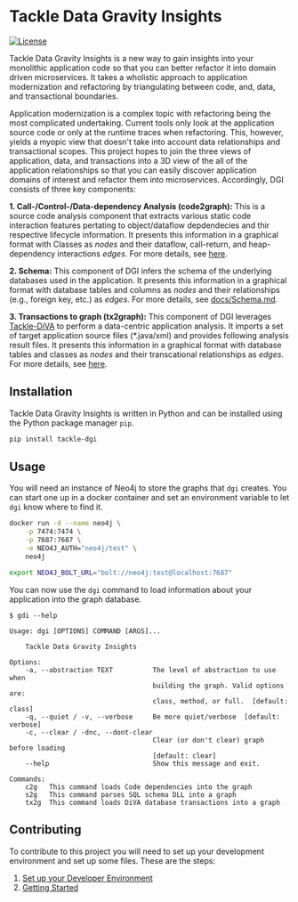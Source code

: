 # Tackle Data Gravity Insights

[![License](https://img.shields.io/badge/License-Apache_2.0-blue.svg)](https://opensource.org/licenses/Apache-2.0)

Tackle Data Gravity Insights is a new way to gain insights into your monolithic application code so that you can better refactor it into domain driven microservices. It takes a wholistic approach to application modernization and refactoring by triangulating between code, and, data, and transactional boundaries.

Application modernization is a complex topic with refactoring being the most complicated undertaking. Current tools only look at the application source code or only at the runtime traces when refactoring. This, however, yields a myopic view that doesn't take into account data relationships and transactional scopes. This project hopes to join the three views of application, data, and transactions into a 3D view of the all of the application relationships so that you can easily discover application domains of interest and refactor them into microservices. Accordingly, DGI consists of three key components:

**1. Call-/Control-/Data-dependency Analysis (code2graph):** This is a source code analysis component that extracts various static code interaction features pertating to object/dataflow depdendecies and thir respective lifecycle information. It presents this information in a graphical format with Classes as _nodes_ and their dataflow, call-return, and heap-dependency interactions _edges_. For more details, see [here](./docs/code2graph.md).

**2. Schema:** This component of DGI infers the schema of the underlying databases used in the application. It presents this information in a graphical format with database tables and columns as _nodes_ and their relationships (e.g., foreign key, etc.) as _edges_. For more details, see [docs/Schema.md](here).

**3. Transactions to graph (tx2graph):** This component of DGI leverages [Tackle-DiVA](https://github.com/konveyor/tackle-diva) to perform a data-centric application analysis. It imports a set of target application source files (*.java/xml) and provides following analysis result files. It presents this information in a graphical format with database tables and classes as _nodes_ and their transcational relationships as _edges_. For more details, see [here](./docs/tx2graph.md).

## Installation

Tackle Data Gravity Insights is written in Python and can be installed using the Python package manager `pip`.

```bash
pip install tackle-dgi
```

## Usage

You will need an instance of Neo4j to store the graphs that `dgi` creates. You can start one up in a docker container and set an environment variable to let `dgi` know where to find it.

```bash
docker run -d --name neo4j \
    -p 7474:7474 \
    -p 7687:7687 \
    -e NEO4J_AUTH="neo4j/test" \
    neo4j

export NEO4J_BOLT_URL="bolt://neo4j:test@localhost:7687"    
```

You can now use the `dgi` command to load information about your application into the graph database.

```man
$ gdi --help

Usage: dgi [OPTIONS] COMMAND [ARGS]...

    Tackle Data Gravity Insights

Options:
    -a, --abstraction TEXT          The level of abstraction to use when
                                    building the graph. Valid options are:
                                    class, method, or full.  [default: class]
    -q, --quiet / -v, --verbose     Be more quiet/verbose  [default: verbose]
    -c, --clear / -dnc, --dont-clear
                                    Clear (or don't clear) graph before loading
                                    [default: clear]
    --help                          Show this message and exit.

Commands:
    c2g   This command loads Code dependencies into the graph
    s2g   This command parses SQL schema DLL into a graph
    tx2g  This command loads DiVA database transactions into a graph
```

## Contributing

To contribute to this project you will need to set up your development environment and set up some files. These are the steps:

1. [Set up your Developer Environment](docs/development.md)
1. [Getting Started](docs/getting-started.md)
